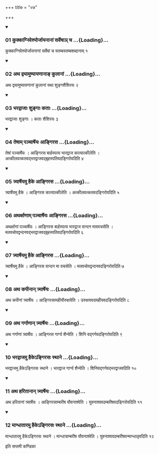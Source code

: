 +++
title = "०७"

+++

<div class="js_include" includetitle="true" newlevelforh1="3" unfilled="" url="/vedAH_yajuH/taittirIyam/sUtram/ApastambaH/shrautam/vishvAsa-prastutiH/24/07/01_kukkAgniveshyorjAyanAnAM_sarveShA~n_cha.md">
<details open><summary><h3>01 कुक्काग्निवेश्योर्जायनानां सर्वेषाञ् च ...{Loading}...</h3></summary>

कुक्काग्निवेश्योर्जायनानां सर्वेषां च स्तम्बस्तम्बशब्दानाम् १
</details>
</div>


<div class="js_include" includetitle="true" newlevelforh1="3" unfilled="" url="/vedAH_yajuH/taittirIyam/sUtram/ApastambaH/shrautam/vishvAsa-prastutiH/24/07/02_atha_dvyAmuShyAyaNAnA~N_kulAnAM.md">
<details open><summary><h3>02 अथ द्व्यामुष्यायणानाङ् कुलानां ...{Loading}...</h3></summary>

अथ द्व्यामुष्यायणानां कुलानां यथा शुङ्गशैशिरयः २
</details>
</div>


<div class="js_include" includetitle="true" newlevelforh1="3" unfilled="" url="/vedAH_yajuH/taittirIyam/sUtram/ApastambaH/shrautam/vishvAsa-prastutiH/24/07/03_bharadvAjAH_shungAH_katAH.md">
<details open><summary><h3>03 भरद्वाजाः शुङ्गाः कताः ...{Loading}...</h3></summary>

भरद्वाजाः शुङ्गाः । कताः शैशिरयः ३
</details>
</div>


<div class="js_include" includetitle="true" newlevelforh1="3" unfilled="" url="/vedAH_yajuH/taittirIyam/sUtram/ApastambaH/shrautam/vishvAsa-prastutiH/24/07/04_teShAm_panchArSheyaH_Angirasa.md">
<details open><summary><h3>04 तेषाम् पञ्चार्षेयः आङ्गिरस ...{Loading}...</h3></summary>

तेषां पञ्चार्षेयः । आङ्गिरस बार्हस्पत्य भारद्वाज कात्यात्कीलेति । अत्कीलवत्कतवद्भरद्वाजवद्बृहस्पतिवदङ्गिरोवदिति ४
</details>
</div>


<div class="js_include" includetitle="true" newlevelforh1="3" unfilled="" url="/vedAH_yajuH/taittirIyam/sUtram/ApastambaH/shrautam/vishvAsa-prastutiH/24/07/05_tryArSheyamu_haike_Angirasa.md">
<details open><summary><h3>05 त्र्यार्षेयमु हैके आङ्गिरस ...{Loading}...</h3></summary>

त्र्यार्षेयमु हैके । आङ्गिरस कात्यात्कीलेति । अत्कीलवत्कतवदङ्गिरोवदिति ५
</details>
</div>


<div class="js_include" includetitle="true" newlevelforh1="3" unfilled="" url="/vedAH_yajuH/taittirIyam/sUtram/ApastambaH/shrautam/vishvAsa-prastutiH/24/07/06_atharxANAm_panchArSheyaH_Angirasa.md">
<details open><summary><h3>06 अथर्क्षाणाम् पञ्चार्षेयः आङ्गिरस ...{Loading}...</h3></summary>

अथर्क्षाणां पञ्चार्षेयः । आङ्गिरस बार्हस्पत्य भारद्वाज वान्दन माववचसेति । मतवचोवद्वन्दनवद्भरद्वाजवद्बृहस्पतिवदङ्गिरोवदिति ६
</details>
</div>


<div class="js_include" includetitle="true" newlevelforh1="3" unfilled="" url="/vedAH_yajuH/taittirIyam/sUtram/ApastambaH/shrautam/vishvAsa-prastutiH/24/07/07_tryArSheyamu_haike_Angirasa.md">
<details open><summary><h3>07 त्र्यार्षेयमु हैके आङ्गिरस ...{Loading}...</h3></summary>

त्र्यार्षेयमु हैके । आङ्गिरस वान्दन मा वचसेति । मतवचोवद्वन्दनवदङ्गिरोवदिति ७
</details>
</div>


<div class="js_include" includetitle="true" newlevelforh1="3" unfilled="" url="/vedAH_yajuH/taittirIyam/sUtram/ApastambaH/shrautam/vishvAsa-prastutiH/24/07/08_atha_kapInAn_tryArSheyaH.md">
<details open><summary><h3>08 अथ कपीनान् त्र्यार्षेयः ...{Loading}...</h3></summary>

अथ कपीनां त्र्यार्षेयः । आङ्गिरसामहीयौरुक्षयेति । उरुक्षयवदमहीयवदङ्गिरोवदिति ८
</details>
</div>


<div class="js_include" includetitle="true" newlevelforh1="3" unfilled="" url="/vedAH_yajuH/taittirIyam/sUtram/ApastambaH/shrautam/vishvAsa-prastutiH/24/07/09_atha_gargANAn_tryArSheyaH.md">
<details open><summary><h3>09 अथ गर्गाणान् त्र्यार्षेयः ...{Loading}...</h3></summary>

अथ गर्गाणां त्र्यार्षेयः । आङ्गिरस गार्ग्य शैन्येति । शिनि वद्गर्गवदङ्गिरोवदिति ९
</details>
</div>


<div class="js_include" includetitle="true" newlevelforh1="3" unfilled="" url="/vedAH_yajuH/taittirIyam/sUtram/ApastambaH/shrautam/vishvAsa-prastutiH/24/07/10_bharadvAjamu_haike-ngirasaH_sthAne.md">
<details open><summary><h3>10 भरद्वाजमु हैकेऽङ्गिरसः स्थाने ...{Loading}...</h3></summary>

भरद्वाजमु हैकेऽङ्गिरसः स्थाने । भारद्वाज गार्ग्य शैन्येति । शिनिवद्गर्गवद्भरद्वाजवदिति १०
</details>
</div>


<div class="js_include" includetitle="true" newlevelforh1="3" unfilled="" url="/vedAH_yajuH/taittirIyam/sUtram/ApastambaH/shrautam/vishvAsa-prastutiH/24/07/11_atha_haritAnAn_tryArSheyaH.md">
<details open><summary><h3>11 अथ हरितानान् त्र्यार्षेयः ...{Loading}...</h3></summary>

अथ हरितानां त्र्यार्षेयः । आङ्गिरसाम्बरीष यौवनाश्वेति । युवनाश्ववदम्बरीषवदङ्गिरोवदिति ११
</details>
</div>


<div class="js_include" includetitle="true" newlevelforh1="3" unfilled="" url="/vedAH_yajuH/taittirIyam/sUtram/ApastambaH/shrautam/vishvAsa-prastutiH/24/07/12_mAndhAtAramu_haike-ngirasaH_sthAne.md">
<details open><summary><h3>12 मान्धातारमु हैकेऽङ्गिरसः स्थाने ...{Loading}...</h3></summary>

मान्धातारमु हैकेऽङ्गिरसः स्थाने । मान्धात्राम्बरीष यौवनाश्वेति । युवनाश्ववदम्बरीषवन्मान्धातृवदिति १२
</details>
</div>



  
इति सप्तमी कण्डिका 
